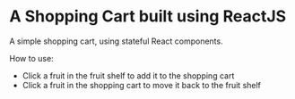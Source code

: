 # A Shopping Cart built using ReactJS
A simple shopping cart, using stateful React components. 

How to use: 
- Click a fruit in the fruit shelf to add it to the shopping cart
- Click a fruit in the shopping cart to move it back to the fruit shelf


